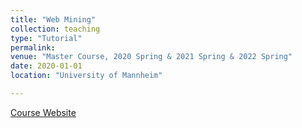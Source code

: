```yaml
---
title: "Web Mining"
collection: teaching
type: "Tutorial"
permalink:
venue: "Master Course, 2020 Spring & 2021 Spring & 2022 Spring"
date: 2020-01-01
location: "University of Mannheim"

---
```


[Course Website](https://www.uni-mannheim.de/dws/teaching/course-details/courses-for-master-candidates/ie-671-web-mining/)